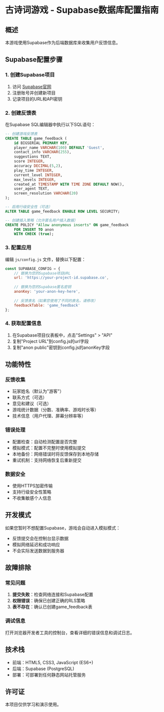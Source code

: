 # 古诗词游戏 - Supabase数据库配置指南

## 概述
本游戏使用Supabase作为后端数据库来收集用户反馈信息。

## Supabase配置步骤

### 1. 创建Supabase项目
1. 访问 [Supabase官网](https://supabase.com)
2. 注册账号并创建新项目
3. 记录项目的URL和API密钥

### 2. 创建反馈表
在Supabase SQL编辑器中执行以下SQL语句：

```sql
-- 创建游戏反馈表
CREATE TABLE game_feedback (
    id BIGSERIAL PRIMARY KEY,
    player_name VARCHAR(100) DEFAULT 'Guest',
    contact_info VARCHAR(255),
    suggestions TEXT,
    score INTEGER,
    accuracy DECIMAL(5,2),
    play_time INTEGER,
    current_level INTEGER,
    max_levels INTEGER,
    created_at TIMESTAMP WITH TIME ZONE DEFAULT NOW(),
    user_agent TEXT,
    screen_resolution VARCHAR(20)
);

-- 启用行级安全性（可选）
ALTER TABLE game_feedback ENABLE ROW LEVEL SECURITY;

-- 创建插入策略（允许匿名用户插入数据）
CREATE POLICY "Allow anonymous inserts" ON game_feedback
    FOR INSERT TO anon
    WITH CHECK (true);
```

### 3. 配置应用
编辑 `js/config.js` 文件，替换以下配置：

```javascript
const SUPABASE_CONFIG = {
    // 替换为您的Supabase项目URL
    url: 'https://your-project-id.supabase.co',
    
    // 替换为您的Supabase匿名密钥
    anonKey: 'your-anon-key-here',
    
    // 反馈表名（如果您使用了不同的表名，请修改）
    feedbackTable: 'game_feedback'
};
```

### 4. 获取配置信息
1. 在Supabase项目仪表板中，点击"Settings" > "API"
2. 复制"Project URL"到config.js的url字段
3. 复制"anon public"密钥到config.js的anonKey字段

## 功能特性

### 反馈收集
- 玩家姓名（默认为"游客"）
- 联系方式（可选）
- 意见和建议（可选）
- 游戏统计数据（分数、准确率、游戏时长等）
- 技术信息（用户代理、屏幕分辨率等）

### 错误处理
- 配置检查：自动检测配置是否完整
- 模拟模式：配置不完整时使用模拟提交
- 本地备份：网络错误时将反馈保存到本地存储
- 重试机制：支持网络恢复后重新提交

### 数据安全
- 使用HTTPS加密传输
- 支持行级安全性策略
- 不收集敏感个人信息

## 开发模式
如果您暂时不想配置Supabase，游戏会自动进入模拟模式：
- 反馈提交会在控制台显示数据
- 模拟网络延迟和成功响应
- 不会实际发送数据到服务器

## 故障排除

### 常见问题
1. **提交失败**：检查网络连接和Supabase配置
2. **权限错误**：确保已创建正确的RLS策略
3. **表不存在**：确认已创建game_feedback表

### 调试信息
打开浏览器开发者工具的控制台，查看详细的错误信息和调试日志。

## 技术栈
- 前端：HTML5, CSS3, JavaScript (ES6+)
- 后端：Supabase (PostgreSQL)
- 部署：可部署到任何静态网站托管服务

## 许可证
本项目仅供学习和演示使用。